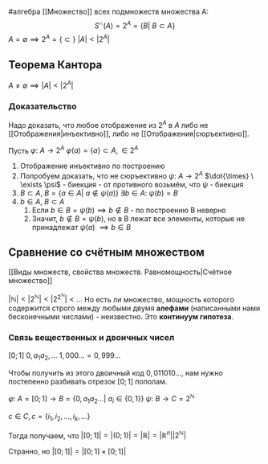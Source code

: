 #алгебра 
[[Множество]] всех подмножеств множества A:
$$S^{\cap}(A) = 2^A = \{ B|\ B \subset A \}$$
$A = \emptyset \implies 2^A = \{ \subset \}$
$|A| < |2^A|$
## Теорема Кантора
$A \neq \emptyset \implies |A| < |2^A|$
### Доказательство
Надо доказать, что любое отображение из $2^A$ в $A$ либо не [[Отображения|инъективно]], либо не [[Отображения|сюръективно]].

Пусть $\varphi: \ A \to 2^A$
$\varphi(a) = \{ a\} \subset A, \in 2^A$

1. Отображение инъективно по построению
2. Попробуем доказать, что не сюръективно
	$\psi: \ A \to 2^A$
	$\dot{\times} \ \exists \psi$ - биекция - от противного возьмём, что $\psi$ - биекция
3. $B \subset A, \ B = \{ a \in A| \ a \notin \psi(a) \}$
	$\exists b \in A: \ \psi(b) = B$
4. $b \in A, \ B \subset A$
	1. Если $b \in B = \psi(b) \implies b \notin B$ - по построению B неверно
	2. Значит, $b \notin B = \psi(b)$, но в B лежат все элементы, которые не принадлежат $\psi(a)$ $\implies b \in B$
## Сравнение со счётным множеством
[[Виды множеств, свойства множеств. Равномощность|Счётное множество]]

$|\mathbb{N}| < |2^{\mathbb{N}}| < |2^{2^{\mathbb{N}}}| < \dots$
Но есть ли множество, мощность которого содержится строго между любыми двумя **алефами** (написанными нами бесконечными числами) - неизвестно. Это **континуум гипотеза**.

### Связь вещественных и двоичных чисел
$[0; 1]$
$0, a_1a_2,...$
$1, 000\dots = 0,999\dots$

Чтобы получить из этого двоичный код $0,011010\dots$, нам нужно постепенно разбивать отрезок $[0; 1]$ пополам.

$\varphi: \ A = [0; 1] \to B = \{ 0,a_1a_2\dots| \ a_i \in \{ 0, 1\} \}$
$\psi: \ B \to C = 2^{\mathbb{N}}$

$c \in C, c = \{ i_1, i_2,\dots, i_k, \dots\}$

Тогда получаем, что $|[0; 1]| = |(0; 1)| = |\mathbb{R}| = |\mathbb{R}^n||2^{\mathbb{N}}|$

Странно, но $|[0; 1]| = |[0; 1] \times [0; 1]|$